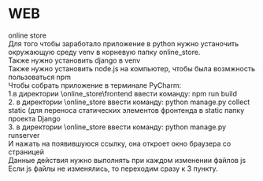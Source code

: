 # WEB
online store <br />
Для того чтобы заработало приложение в python нужно устаночить окружающую среду venv в корневую папку online_store.<br />
Также нужно установить django в venv <br />
Также нужно установить node.js на компьютер, чтобы была возмжность пользоваться npm <br />
Чтобы собрать приложение в терминале PyCharm:<br />
1.в директории \online_store\frontend ввести команду: npm run build <br />
2. в директории \online_store ввести команду: python manage.py  collect static (для переноса статических элементов фронтенда в static папку проекта Django <br />
3. в директории \online_store ввести команду: python manage.py runserver <br />
И нажать на появившуюся ссылку, она откроет окно браузера со страницей <br />
Данные действия нужно выполнять при каждом изменении файлов js <br />
Если js файлы не изменялись, то переходим сразу к 3 пункту.
